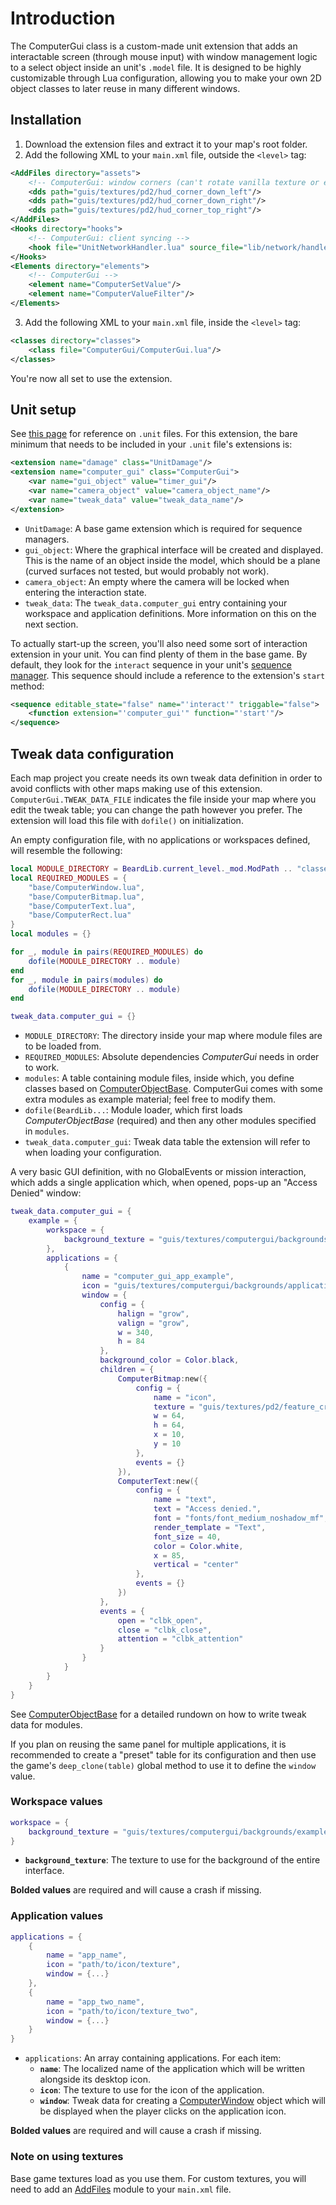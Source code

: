 # Introduction
The ComputerGui class is a custom-made unit extension that adds an interactable screen (through mouse input) with window management logic to a select object inside an unit's `.model` file. It is designed to be highly customizable through Lua configuration, allowing you to make your own 2D object classes to later reuse in many different windows.

## Installation
1. Download the extension files and extract it to your map's root folder.
2. Add the following XML to your `main.xml` file, outside the `<level>` tag:
```xml
<AddFiles directory="assets">
    <!-- ComputerGui: window corners (can't rotate vanilla texture or else they escape monitor, Diesel limitation) -->
    <dds path="guis/textures/pd2/hud_corner_down_left"/>
    <dds path="guis/textures/pd2/hud_corner_down_right"/>
    <dds path="guis/textures/pd2/hud_corner_top_right"/>
</AddFiles>
<Hooks directory="hooks">
    <!-- ComputerGui: client syncing -->
    <hook file="UnitNetworkHandler.lua" source_file="lib/network/handlers/unitnetworkhandler"/>
</Hooks>
<Elements directory="elements">
    <!-- ComputerGui -->
    <element name="ComputerSetValue"/>
    <element name="ComputerValueFilter"/>
</Elements>
```
3. Add the following XML to your `main.xml` file, inside the `<level>` tag:
```xml
<classes directory="classes">
    <class file="ComputerGui/ComputerGui.lua"/>
</classes>
```
You're now all set to use the extension.

## Unit setup
See [this page](https://wiki.modworkshop.net/books/payday-2-mod-creation/page/unit-file) for reference on `.unit` files. For this extension, the bare minimum that needs to be included in your `.unit` file's extensions is:
```xml
<extension name="damage" class="UnitDamage"/>
<extension name="computer_gui" class="ComputerGui">
    <var name="gui_object" value="timer_gui"/>
    <var name="camera_object" value="camera_object_name"/>
    <var name="tweak_data" value="tweak_data_name"/>
</extension>
```
* `UnitDamage`: A base game extension which is required for sequence managers.
* `gui_object`: Where the graphical interface will be created and displayed. This is the name of an object inside the model, which should be a plane (curved surfaces not tested, but would probably not work).
* `camera_object`: An empty where the camera will be locked when entering the interaction state.
* `tweak_data`: The `tweak_data.computer_gui` entry containing your workspace and application definitions. More information on this on the next section.

To actually start-up the screen, you'll also need some sort of interaction extension in your unit. You can find plenty of them in the base game. By default, they look for the `interact` sequence in your unit's [sequence manager](https://wiki.modworkshop.net/books/payday-2-mod-creation/page/sequence-manager-xml). This sequence should include a reference to the extension's `start` method:
```xml
<sequence editable_state="false" name="'interact'" triggable="false">
    <function extension="'computer_gui'" function="'start'"/>
</sequence>
```

## Tweak data configuration
Each map project you create needs its own tweak data definition in order to avoid conflicts with other maps making use of this extension. `ComputerGui.TWEAK_DATA_FILE` indicates the file inside your map where you edit the tweak table; you can change the path however you prefer. The extension will load this file with `dofile()` on initialization.

An empty configuration file, with no applications or workspaces defined, will resemble the following:
```lua
local MODULE_DIRECTORY = BeardLib.current_level._mod.ModPath .. "classes/ComputerGui/modules/"
local REQUIRED_MODULES = {
    "base/ComputerWindow.lua",
	"base/ComputerBitmap.lua",
    "base/ComputerText.lua",
    "base/ComputerRect.lua"
}
local modules = {}

for _, module in pairs(REQUIRED_MODULES) do
	dofile(MODULE_DIRECTORY .. module)
end
for _, module in pairs(modules) do
	dofile(MODULE_DIRECTORY .. module)
end

tweak_data.computer_gui = {}
```
* `MODULE_DIRECTORY`: The directory inside your map where module files are to be loaded from.
* `REQUIRED_MODULES`: Absolute dependencies *ComputerGui* needs in order to work.
* `modules`: A table containing module files, inside which, you define classes based on [ComputerObjectBase](modules/classes/ComputerObjectBase.md). ComputerGui comes with some extra modules as example material; feel free to modify them.
* `dofile(BeardLib...`: Module loader, which first loads *ComputerObjectBase* (required) and then any other modules specified in `modules`. 
* `tweak_data.computer_gui`: Tweak data table the extension will refer to when loading your configuration.

A very basic GUI definition, with no GlobalEvents or mission interaction, which adds a single application which, when opened, pops-up an "Access Denied" window:
```lua
tweak_data.computer_gui = {
    example = {
        workspace = {
            background_texture = "guis/textures/computergui/backgrounds/example",
        },
        applications = {
            {
                name = "computer_gui_app_example",
                icon = "guis/textures/computergui/backgrounds/application_icon_example",
                window = {
                    config = {
                        halign = "grow",
                        valign = "grow",
                        w = 340,
                        h = 84
                    },
                    background_color = Color.black,
                    children = {
                        ComputerBitmap:new({
                            config = {
                                name = "icon",
                                texture = "guis/textures/pd2/feature_crimenet_heat",
                                w = 64,
                                h = 64,
                                x = 10,
                                y = 10
                            },
                            events = {}
                        }),
                        ComputerText:new({
                            config = {
                                name = "text",
                                text = "Access denied.",
                                font = "fonts/font_medium_noshadow_mf",
                                render_template = "Text",
                                font_size = 40,
                                color = Color.white,
                                x = 85,
                                vertical = "center"
                            },
                            events = {}
                        })
                    },
                    events = {
                        open = "clbk_open",
                        close = "clbk_close",
                        attention = "clbk_attention"
                    }
                }
            }
        }
    }
}
```
See [ComputerObjectBase](./modules/classes/ComputerObjectBase.md) for a detailed rundown on how to write tweak data for modules.

If you plan on reusing the same panel for multiple applications, it is recommended to create a "preset" table for its configuration and then use the game's `deep_clone(table)` global method to use it to define the `window` value.
### Workspace values
```lua
workspace = {
    background_texture = "guis/textures/computergui/backgrounds/example",
}
```
* **`background_texture`**: The texture to use for the background of the entire interface.

**Bolded values** are required and will cause a crash if missing.
### Application values
```lua
applications = {
    {
        name = "app_name",
        icon = "path/to/icon/texture",
        window = {...}
    },
    {
        name = "app_two_name",
        icon = "path/to/icon/texture_two",
        window = {...}
    }
}
```
* `applications`: An array containing applications. For each item:
    * **`name`**: The localized name of the application which will be written alongside its desktop icon.
    * **`icon`**: The texture to use for the icon of the application.
    * **`window`**: Tweak data for creating a [ComputerWindow](modules/classes/ComputerWindow.md) object which will be displayed when the player clicks on the application icon.

**Bolded values** are required and will cause a crash if missing.
### Note on using textures
Base game textures load as you use them. For custom textures, you will need to add an [AddFiles](https://luffyyy.gitbook.io/beardlib/modules/addfilesmodule) module to your `main.xml` file.